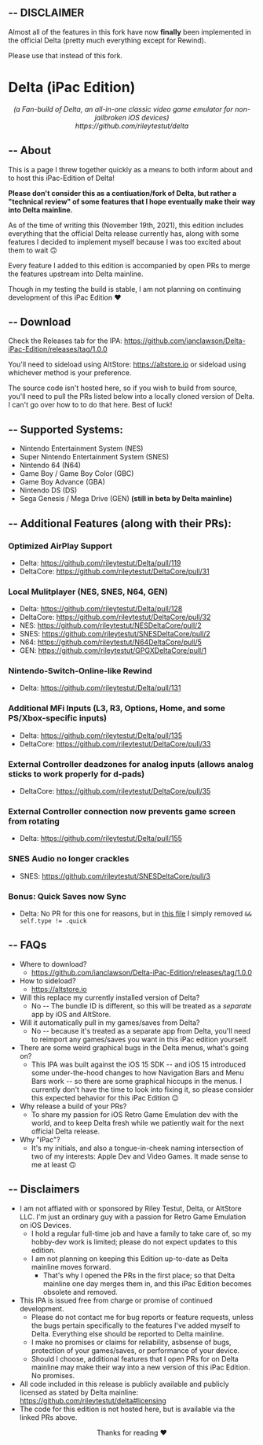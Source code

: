 ## -- DISCLAIMER

Almost all of the features in this fork have now **finally** been implemented in the official Delta (pretty much everything except for Rewind).

Please use that instead of this fork.

# Delta (iPac Edition)

<p align="center">
  <em>(a Fan-build of Delta, an all-in-one classic video game emulator for non-jailbroken iOS devices)</em>
  </br>
  <em>https://github.com/rileytestut/delta</em>
</p>

## -- About

This is a page I threw together quickly as a means to both inform about and to host this iPac-Edition of Delta!

**Please don't consider this as a contiuation/fork of Delta, but rather a "technical review" of some features that I hope eventually make their way into Delta mainline.**

As of the time of writing this (November 19th, 2021), this edition includes everything that the official Delta release currently has, along with some features I decided to implement myself because I was too excited about them to wait 🙃

Every feature I added to this edition is accompanied by open PRs to merge the features upstream into Delta mainline.

Though in my testing the build is stable, I am not planning on continuing development of this iPac Edition ❤️

## -- Download

Check the Releases tab for the IPA:
https://github.com/ianclawson/Delta-iPac-Edition/releases/tag/1.0.0

You'll need to sideload using AltStore: https://altstore.io or sideload using whichever method is your preference.

The source code isn't hosted here, so if you wish to build from source, you'll need to pull the PRs listed below into a locally cloned version of Delta. I can't go over how to to do that here. Best of luck!

## -- Supported Systems:
- Nintendo Entertainment System (NES)
- Super Nintendo Entertainment System (SNES)
- Nintendo 64 (N64)
- Game Boy / Game Boy Color (GBC)
- Game Boy Advance (GBA)
- Nintendo DS (DS)
- Sega Genesis / Mega Drive (GEN) **(still in beta by Delta mainline)**

## -- Additional Features (along with their PRs):

### Optimized AirPlay Support
- Delta: https://github.com/rileytestut/Delta/pull/119
- DeltaCore: https://github.com/rileytestut/DeltaCore/pull/31
### Local Mulitplayer (NES, SNES, N64, GEN)
- Delta: https://github.com/rileytestut/Delta/pull/128
- DeltaCore: https://github.com/rileytestut/DeltaCore/pull/32
- NES: https://github.com/rileytestut/NESDeltaCore/pull/2
- SNES: https://github.com/rileytestut/SNESDeltaCore/pull/2
- N64: https://github.com/rileytestut/N64DeltaCore/pull/5
- GEN: https://github.com/rileytestut/GPGXDeltaCore/pull/1
### Nintendo-Switch-Online-like Rewind
- Delta: https://github.com/rileytestut/Delta/pull/131
### Additional MFi Inputs (L3, R3, Options, Home, and some PS/Xbox-specific inputs)
- Delta: https://github.com/rileytestut/Delta/pull/135
- DeltaCore: https://github.com/rileytestut/DeltaCore/pull/33
### External Controller deadzones for analog inputs (allows analog sticks to work properly for d-pads)
- DeltaCore: https://github.com/rileytestut/DeltaCore/pull/35
### External Controller connection now prevents game screen from rotating
- Delta: https://github.com/rileytestut/Delta/pull/155
### SNES Audio no longer crackles
- SNES: https://github.com/rileytestut/SNESDeltaCore/pull/3
### Bonus: Quick Saves now Sync
- Delta: No PR for this one for reasons, but in [this file](https://github.com/rileytestut/Delta/blob/main/Delta/Database/Model/Human/SaveState.swift#L131) I simply removed `&& self.type != .quick`

## -- FAQs
- Where to download?
    - https://github.com/ianclawson/Delta-iPac-Edition/releases/tag/1.0.0
- How to sideload?
    - https://altstore.io
- Will this replace my currently installed version of Delta?
    - No -- The bundle ID is different, so this will be treated as a _separate_ app by iOS and AltStore.
- Will it automatically pull in my games/saves from Delta?
    - No -- because it's treated as a separate app from Delta, you'll need to reimport any games/saves you want in this iPac edition yourself.
- There are some weird graphical bugs in the Delta menus, what's going on?
    - This IPA was built against the iOS 15 SDK -- and iOS 15 introduced some under-the-hood changes to how Navigation Bars and Menu Bars work -- so there are some graphical hiccups in the menus. I currently don't have the time to look into fixing it, so please consider this expected behavior for this iPac Edition 😉
- Why release a build of your PRs?
    - To share my passion for iOS Retro Game Emulation dev with the world, and to keep Delta fresh while we patiently wait for the next official Delta release. 
- Why "iPac"?
    - It's my initials, and also a tongue-in-cheek naming intersection of two of my interests: Apple Dev and Video Games. It made sense to me at least 🙃

## -- Disclaimers
- I am not affiated with or sponsored by Riley Testut, Delta, or AltStore LLC. I'm just an ordinary guy with a passion for Retro Game Emulation on iOS Devices.
    - I hold a regular full-time job and have a family to take care of, so my hobby-dev work is limited; please do not expect updates to this edition.
    - I am not planning on keeping this Edition up-to-date as Delta mainline moves forward.
        - That's why I opened the PRs in the first place; so that Delta mainline one day merges them in, and this iPac Edition becomes obsolete and removed.
- This IPA is issued free from charge or promise of continued development.
    - Please do not contact me for bug reports or feature requests, unless the bugs pertain specifically to the features I've added myself to Delta. Everything else should be reported to Delta mainline.
    - I make no promises or claims for reliability, asbsense of bugs, protection of your games/saves, or performance of your device.
    - Should I choose, additional features that I open PRs for on Delta mainline may make their way into a new version of this iPac Edition. No promises.
- All code included in this release is publicly available and publicly licensed as stated by Delta mainline: https://github.com/rileytestut/delta#licensing
- The code for this edition is not hosted here, but is available via the linked PRs above.

<p align="center">
  Thanks for reading ❤️
</p>
